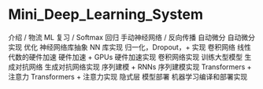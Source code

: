 # Mini_Deep_Learning_System

介绍 / 物流
ML 复习 / Softmax 回归
手动神经网络 / 反向传播
自动微分
自动微分实现
优化
神经网络库抽象
NN 库实现
归一化，Dropout，+ 实现
卷积网络
线性代数的硬件加速
硬件加速 + GPUs
硬件加速实现
卷积网络实现
训练大型模型
生成对抗网络
生成对抗网络实现
序列建模 + RNNs
序列建模实现
Transformers + 注意力
Transformers + 注意力实现
隐式层
模型部署
机器学习编译和部署实现